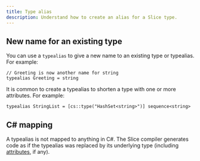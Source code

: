 ```yaml
---
title: Type alias
description: Understand how to create an alias for a Slice type.
---
```


## New name for an existing type

You can use a `typealias` to give a new name to an existing type or typealias. For example:

```slice {% addEncoding=true %}
// Greeting is now another name for string
typealias Greeting = string
```

It is common to create a typealias to shorten a type with one or more attributes. For example:

```slice
typealias StringList = [cs::type("HashSet<string>")] sequence<string>
```

## C# mapping

A typealias is not mapped to anything in C#. The Slice compiler generates code as if the typealias was replaced by its
underlying type (including [attributes](attributes), if any).
